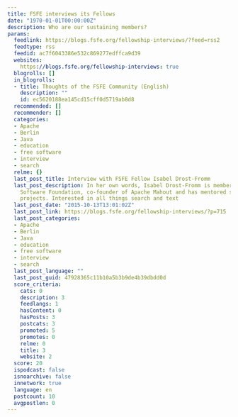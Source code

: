 ```yaml
---
title: FSFE interviews its Fellows
date: "1970-01-01T00:00:00Z"
description: Who are our sustaining members?
params:
  feedlink: https://blogs.fsfe.org/fellowship-interviews/?feed=rss2
  feedtype: rss
  feedid: ac7f6043386e532c869277edffca9d39
  websites:
    https://blogs.fsfe.org/fellowship-interviews: true
  blogrolls: []
  in_blogrolls:
  - title: Thoughts of the FSFE Community (English)
    description: ""
    id: ec5620188ea145cd15cff0d5719ab8d8
  recommended: []
  recommender: []
  categories:
  - Apache
  - Berlin
  - Java
  - education
  - free software
  - interview
  - search
  relme: {}
  last_post_title: Interview with FSFE Fellow Isabel Drost-Fromm
  last_post_description: In her own words, Isabel Drost-Fromm is member of the Apache
    Software Foundation, co-founder of Apache Mahout and has mentored several incubating
    projects. Interested in all things search and text
  last_post_date: "2015-10-13T13:01:02Z"
  last_post_link: https://blogs.fsfe.org/fellowship-interviews/?p=715
  last_post_categories:
  - Apache
  - Berlin
  - Java
  - education
  - free software
  - interview
  - search
  last_post_language: ""
  last_post_guid: 47928365c11b10a5b3b9de4b39dbdd0d
  score_criteria:
    cats: 0
    description: 3
    feedlangs: 1
    hasContent: 0
    hasPosts: 3
    postcats: 3
    promoted: 5
    promotes: 0
    relme: 0
    title: 3
    website: 2
  score: 20
  ispodcast: false
  isnoarchive: false
  innetwork: true
  language: en
  postcount: 10
  avgpostlen: 0
---
```

